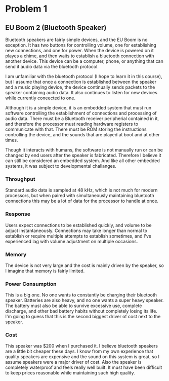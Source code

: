 # **Problem 1**

## EU Boom 2 (Bluetooth Speaker)

Bluetooth speakers are fairly simple devices, and the EU Boom is no exception. It has two buttons for controlling volume, one for establishing new connections, and one for power.
When the device is powered on it playes a chime, and then waits to establish a bluetooth connection with another device. This device can be a computer, phone, or anything that 
can send it audio data via the bluetooth protocol.

I am unfamiliar with the bluetooth protocol (I hope to learn it in this course), but I assume that once a connection is established between the speaker and a music playing device,
the device continually sends packets to the speaker containing audio data. It also continues to listen for new devices while currently coneected to one.

Although it is a simple device, it is an embedded system that must run software controlling the establishment of connections and processing of audio data. There must be a 
Bluetooth receiver peripherial contained in it, and therefore the processor must reading hardware registers to communicate with that. There must be ROM storing the instructions 
controlling the device, and the sounds that are played at boot and at other times.

Though it interacts with humans, the software is not manually run or can be changed by end users after the speaker is fabricated. Therefore I believe it can still be considered an
embedded system. And like all other embedded systems, it was subject to developmental challanges.

### Throughput

Standard audio data is sampled at 48 kHz, which is not much for modern processors, but when paired with simultaneously maintaining bluetooth connections this may be a lot
of data for the processor to handle at once.

### Response

Users expect connections to be established quickly, and volume to be adjuct instantaneously. Connections may take longer than normal to establish or require multiple attempts
to establish sometimes, and I've experienced lag with volume adjustment on multiple occasions.

### Memory

The device is not very large and the cost is mainly driven by the speaker, so I imagine that memory is fairly limited.

### Power Consumption

This is a big one. No one wants to constantly be charging their bluetooth speaker. Batteries are also heavy, and no one wants a super heavy speaker. The battery must also be able
to survive excessive use, complete discharge, and other bad battery habits without completely losing its life. I'm going to guess that this is the second biggest driver of cost
next to the speaker.

### Cost

This speaker was $200 when I purchased it. I believe bluetooth speakers are a little bit cheaper these days. I know from my own experience that quality speakers are expensive 
and the sound on this system is great, so I assume speakers were a major driver of cost. Also the speaker is completely waterproof and feels really well built. It must have 
been difficult to keep prices reasonable while maintaining such high quality.
